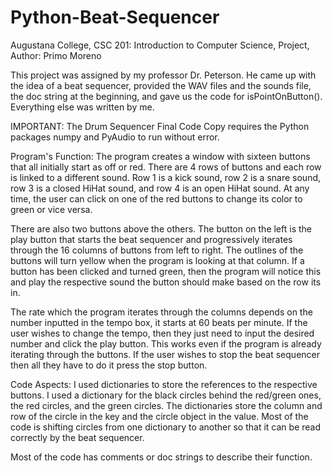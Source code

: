 # Python-Beat-Sequencer
Augustana College, 
CSC 201: Introduction to Computer Science, 
Project,
Author: Primo Moreno

This project was assigned by my professor Dr. Peterson.
He came up with the idea of a beat sequencer, provided the WAV files and the sounds file, the doc string at the beginning, and gave us the code for isPointOnButton().
Everything else was written by me.

IMPORTANT: The Drum Sequencer Final Code Copy requires the Python packages numpy and PyAudio to run without error.

Program's Function:
The program creates a window with sixteen buttons that all initially start as off or red.
There are 4 rows of buttons and each row is linked to a different sound. 
Row 1 is a kick sound, row 2 is a snare sound, row 3 is a closed HiHat sound, and row 4 is an open HiHat sound.
At any time, the user can click on one of the red buttons to change its color to green or vice versa.

There are also two buttons above the others. 
The button on the left is the play button that starts the beat sequencer and progressively iterates through the 16 columns of buttons from left to right.
The outlines of the buttons will turn yellow when the program is looking at that column.
If a button has been clicked and turned green, then the program will notice this and play the respective sound the button should make based on the row its in.

The rate which the program iterates through the columns depends on the number inputted in the tempo box, it starts at 60 beats per minute.
If the user wishes to change the tempo, then they just need to input the desired number and click the play button. This works even if the program is already iterating through the buttons.
If the user wishes to stop the beat sequencer then all they have to do it press the stop button.

Code Aspects:
I used dictionaries to store the references to the respective buttons.
I used a dictionary for the black circles behind the red/green ones, the red circles, and the green circles. The dictionaries store the column and row of the circle in the key and the circle object in the value. Most of the code is shifting circles from one dictionary to another so that it can be read correctly by the beat sequencer.

Most of the code has comments or doc strings to describe their function.
